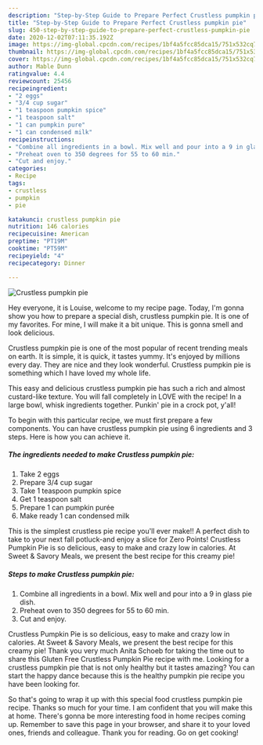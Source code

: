 ```yaml
---
description: "Step-by-Step Guide to Prepare Perfect Crustless pumpkin pie"
title: "Step-by-Step Guide to Prepare Perfect Crustless pumpkin pie"
slug: 450-step-by-step-guide-to-prepare-perfect-crustless-pumpkin-pie
date: 2020-12-02T07:11:35.192Z
image: https://img-global.cpcdn.com/recipes/1bf4a5fcc85dca15/751x532cq70/crustless-pumpkin-pie-recipe-main-photo.jpg
thumbnail: https://img-global.cpcdn.com/recipes/1bf4a5fcc85dca15/751x532cq70/crustless-pumpkin-pie-recipe-main-photo.jpg
cover: https://img-global.cpcdn.com/recipes/1bf4a5fcc85dca15/751x532cq70/crustless-pumpkin-pie-recipe-main-photo.jpg
author: Mable Dunn
ratingvalue: 4.4
reviewcount: 25456
recipeingredient:
- "2 eggs"
- "3/4 cup sugar"
- "1 teaspoon pumpkin spice"
- "1 teaspoon salt"
- "1 can pumpkin pure"
- "1 can condensed milk"
recipeinstructions:
- "Combine all ingredients in a bowl. Mix well and pour into a 9 in glass pie dish."
- "Preheat oven to 350 degrees for 55 to 60 min."
- "Cut and enjoy."
categories:
- Recipe
tags:
- crustless
- pumpkin
- pie

katakunci: crustless pumpkin pie 
nutrition: 146 calories
recipecuisine: American
preptime: "PT19M"
cooktime: "PT59M"
recipeyield: "4"
recipecategory: Dinner

---
```



![Crustless pumpkin pie](https://img-global.cpcdn.com/recipes/1bf4a5fcc85dca15/751x532cq70/crustless-pumpkin-pie-recipe-main-photo.jpg)

Hey everyone, it is Louise, welcome to my recipe page. Today, I'm gonna show you how to prepare a special dish, crustless pumpkin pie. It is one of my favorites. For mine, I will make it a bit unique. This is gonna smell and look delicious.

Crustless pumpkin pie is one of the most popular of recent trending meals on earth. It is simple, it is quick, it tastes yummy. It's enjoyed by millions every day. They are nice and they look wonderful. Crustless pumpkin pie is something which I have loved my whole life.

This easy and delicious crustless pumpkin pie has such a rich and almost custard-like texture. You will fall completely in LOVE with the recipe! In a large bowl, whisk ingredients together. Punkin&#39; pie in a crock pot, y&#39;all!


To begin with this particular recipe, we must first prepare a few components. You can have crustless pumpkin pie using 6 ingredients and 3 steps. Here is how you can achieve it.

<!--inarticleads1-->

##### The ingredients needed to make Crustless pumpkin pie:

1. Take 2 eggs
1. Prepare 3/4 cup sugar
1. Take 1 teaspoon pumpkin spice
1. Get 1 teaspoon salt
1. Prepare 1 can pumpkin purée
1. Make ready 1 can condensed milk


This is the simplest crustless pie recipe you&#39;ll ever make!! A perfect dish to take to your next fall potluck-and enjoy a slice for Zero Points! Crustless Pumpkin Pie is so delicious, easy to make and crazy low in calories. At Sweet &amp; Savory Meals, we present the best recipe for this creamy pie! 

<!--inarticleads2-->

##### Steps to make Crustless pumpkin pie:

1. Combine all ingredients in a bowl. Mix well and pour into a 9 in glass pie dish.
1. Preheat oven to 350 degrees for 55 to 60 min.
1. Cut and enjoy.


Crustless Pumpkin Pie is so delicious, easy to make and crazy low in calories. At Sweet &amp; Savory Meals, we present the best recipe for this creamy pie! Thank you very much Anita Schoeb for taking the time out to share this Gluten Free Crustless Pumpkin Pie recipe with me. Looking for a crustless pumpkin pie that is not only healthy but it tastes amazing? You can start the happy dance because this is the healthy pumpkin pie recipe you have been looking for. 

So that's going to wrap it up with this special food crustless pumpkin pie recipe. Thanks so much for your time. I am confident that you will make this at home. There's gonna be more interesting food in home recipes coming up. Remember to save this page in your browser, and share it to your loved ones, friends and colleague. Thank you for reading. Go on get cooking!
